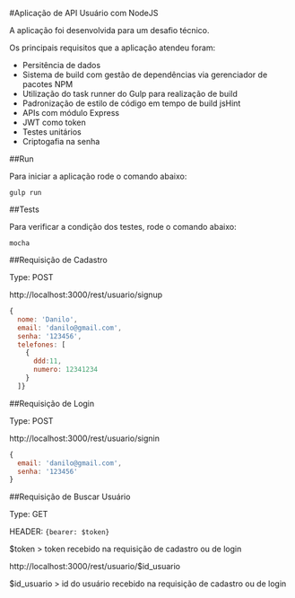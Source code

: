 
#Aplicação de API Usuário com NodeJS

A aplicação foi desenvolvida para um desafio técnico.

Os principais requisitos que a aplicação atendeu foram:

*	Persitência de dados
*	Sistema de build com gestão de dependências via gerenciador de pacotes NPM
* Utilização do task runner do Gulp para realização de build
*	Padronização de estilo de código em tempo de build jsHint
*	APIs com módulo Express
*	JWT como token
*	Testes unitários
*	Criptogafia na senha


##Run

Para iniciar a aplicação rode o comando abaixo:

 `gulp run`

##Tests

Para verificar a condição dos testes, rode o comando abaixo:

`mocha`

##Requisição de Cadastro

Type: POST

http://localhost:3000/rest/usuario/signup

```javascript
{
  nome: 'Danilo',
  email: 'danilo@gmail.com',
  senha: '123456',
  telefones: [
    {
      ddd:11,
      numero: 12341234
    }
  ]}
```

##Requisição de Login

Type: POST

http://localhost:3000/rest/usuario/signin

```javascript
{
  email: 'danilo@gmail.com',
  senha: '123456'
}
```

##Requisição de Buscar Usuário

Type: GET

HEADER:  `{bearer: $token} `

$token > token recebido na requisição de cadastro ou de login

http://localhost:3000/rest/usuario/$id_usuario

$id_usuario > id do usuário recebido na requisição de cadastro ou de login
